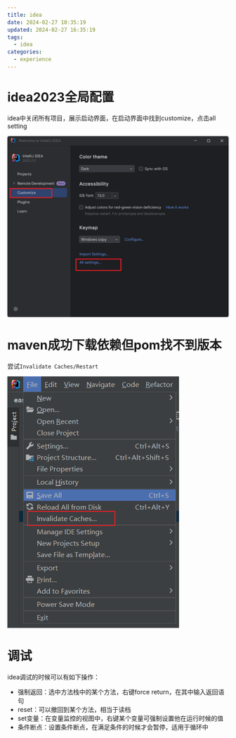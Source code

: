 ```yaml
---
title: idea
date: 2024-02-27 10:35:19
updated: 2024-02-27 16:35:19
tags:
  - idea
categories:
  - experience
---
```


# idea2023全局配置

idea中关闭所有项目，展示启动界面，在启动界面中找到customize，点击all setting

![image-20240403152057156](idea/image-20240403152057156.png)

# maven成功下载依赖但pom找不到版本

尝试`Invalidate Caches/Restart`

![image-20240615164643447](idea/image-20240615164643447.png)

# 调试

idea调试的时候可以有如下操作：

- 强制返回：选中方法栈中的某个方法，右键force return，在其中输入返回语句
- reset：可以撤回到某个方法，相当于读档
- set变量：在变量监控的视图中，右键某个变量可强制设置他在运行时候的值
- 条件断点：设置条件断点，在满足条件的时候才会暂停，适用于循环中
